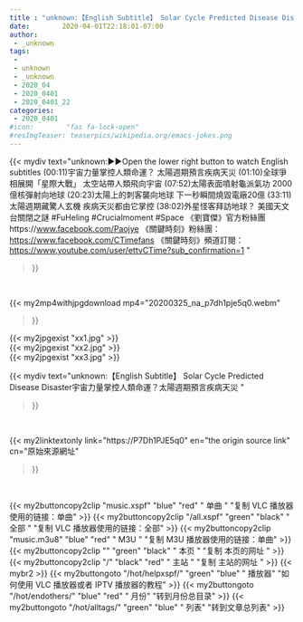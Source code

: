 ```yaml
---
title : "unknown:【English Subtitle】 Solar Cycle Predicted Disease Disaster宇宙力量掌控人類命運？太陽週期預言疾病天災 "
date:        2020-04-01T22:18:01-07:00
author:
 - _unknown
tags:
 - 
 - unknown
 - _unknown
 - 2020_04
 - 2020_0401
 - 2020_0401_22
categories:
 - 2020_0401
#icon:        "fas fa-lock-open"
#resImgTeaser: teaserpics/wikipedia.org/emacs-jokes.png
---
```







{{< mydiv text="unknown:▶▶Open the lower right button to watch English subtitles  (00:11)宇宙力量掌控人類命運？  太陽週期預言疾病天災  (01:10)全球爭相展開「星際大戰」 太空站帶人類飛向宇宙  (07:52)太陽表面噴射龜派氣功 2000億核彈射向地球  (20:23)太陽上的刺客襲向地球 下一秒瞬間燒毀電廠20億  (33:11)太陽週期藏驚人玄機 疾病天災都由它掌控  (38:02)外星怪客拜訪地球？ 美國天文台關閉之謎  #FuHeling #Crucialmoment #Space 《劉寶傑》官方粉絲團https://www.facebook.com/Paojye 《關鍵時刻》粉絲團：https://www.facebook.com/CTimefans 《關鍵時刻》頻道訂閱：https://www.youtube.com/user/ettvCTime?sub_confirmation=1 "
>}}
<br>


{{< my2mp4withjpgdownload mp4="20200325_na_p7dh1pje5q0.webm"
>}}

{{< my2jpgexist "xx1.jpg" >}}<br>
{{< my2jpgexist "xx2.jpg" >}}<br>
{{< my2jpgexist "xx3.jpg" >}}<br>



{{< mydiv text="unknown:【English Subtitle】 Solar Cycle Predicted Disease Disaster宇宙力量掌控人類命運？太陽週期預言疾病天災 "
>}}
<br>

{{< my2linktextonly link="https://P7Dh1PJE5q0"
en="the origin source link" cn="原始來源網址"
>}}


<br>


{{< my2buttoncopy2clip "music.xspf"        "blue"   "red"    " 单曲 "  "复制 VLC 播放器使用的链接：单曲" >}} {{< my2buttoncopy2clip "/all.xspf"         "green"  "black"  " 全部 "  "复制 VLC 播放器使用的链接：全部" >}} {{< my2buttoncopy2clip "music.m3u8"        "blue"   "red"    " M3U  "    "复制 M3U 播放器使用的链接：单曲" >}} {{< my2buttoncopy2clip ""                  "green"  "black"  " 本页 "    "复制 本页的网址 " >}} {{< my2buttoncopy2clip "/"                 "black"  "red"    " 主站 "    "复制 主站的网址 " >}} {{< mybr2 >}} {{< my2buttongoto      "/hot/helpxspf/"    "green"  "blue"   " 播放器" "如何使用 VLC 播放器或者 IPTV 播放器的教程" >}} {{< my2buttongoto      "/hot/endothers/"   "blue"   "red"    " 月份"   "转到月份总目录" >}} {{< my2buttongoto      "/hot/alltags/"     "green"  "blue"   " 列表"   "转到文章总列表" >}} 
